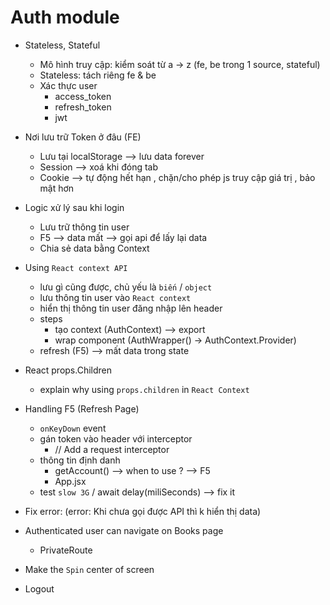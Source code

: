 # Auth module

- Stateless, Stateful
    - Mô hình truy cập: kiểm soát từ a -> z (fe, be trong 1 source, stateful)
    - Stateless: tách riêng fe & be
    - Xác thực user 
        - access_token
        - refresh_token
        - jwt 
- Nơi lưu trữ Token ở đâu (FE)
    - Lưu tại localStorage --> lưu data forever
    - Session --> xoá khi đóng tab 
    - Cookie --> tự động hết hạn , chặn/cho phép js truy cập giá trị , bảo mật hơn 
- Logic xử lý sau khi login 
    - Lưu trữ thông tin user 
    - F5 --> data mất --> gọi api để lấy lại data 
    - Chia sẻ data bằng Context 

- Using `React context API`
    - lưu gì cũng được, chủ yếu là `biến` / `object` 
    - lưu thông tin user vào `React context`
    - hiển thị thông tin user đăng nhập lên header 
    - steps
        - tạo context (AuthContext) --> export 
        - wrap component (AuthWrapper() -> AuthContext.Provider)
    - refresh (F5) --> mất data trong state 
- React props.Children
    - explain why using `props.children` in `React Context`
- Handling F5 (Refresh Page)
    - `onKeyDown` event
    - gán token vào header với interceptor
        - // Add a request interceptor
    - thông tin định danh 
        - getAccount() --> when to use ? --> F5
        - App.jsx
    - test `slow 3G` / await delay(miliSeconds) --> fix it 
- Fix error: (error: Khi chưa gọi được API thì k hiển thị data)
- Authenticated user can navigate on Books page
    - PrivateRoute
- Make the `Spin` center of screen
- Logout
